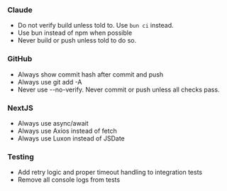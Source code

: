 ### Claude

- Do not verify build unless told to. Use `bun ci` instead.
- Use bun instead of npm when possible
- Never build or push unless told to do so.

### GitHub

- Always show commit hash after commit and push
- Always use git add -A
- Never use --no-verify.  Never commit or push unless all checks pass.

### NextJS

- Always use async/await
- Always use Axios instead of fetch
- Always use Luxon instead of JSDate

### Testing

- Add retry logic and proper timeout handling to integration tests
- Remove all console logs from tests